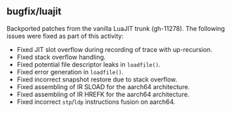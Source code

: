 ## bugfix/luajit

Backported patches from the vanilla LuaJIT trunk (gh-11278). The following
issues were fixed as part of this activity:

* Fixed JIT slot overflow during recording of trace with up-recursion.
* Fixed stack overflow handling.
* Fixed potential file descriptor leaks in `loadfile()`.
* Fixed error generation in `loadfile()`.
* Fixed incorrect snapshot restore due to stack overflow.
* Fixed assembling of IR SLOAD for the aarch64 architecture.
* Fixed assembling of IR HREFK for the aarch64 architecture.
* Fixed incorrect `stp`/`ldp` instructions fusion on aarch64.
